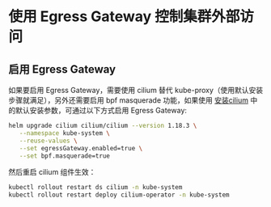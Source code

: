 # 使用 Egress Gateway 控制集群外部访问

## 启用 Egress Gateway

如果要启用 Egress Gateway，需要使用 cilium 替代 kube-proxy（使用默认安装步骤就满足），另外还需要启用 bpf masquerade 功能，如果使用 [安装cilium](install.md) 中的默认安装参数，可通过以下方式启用 Egress Gateway:

```bash
helm upgrade cilium cilium/cilium --version 1.18.3 \
   --namespace kube-system \
   --reuse-values \
   --set egressGateway.enabled=true \
   --set bpf.masquerade=true 
```

然后重启 cilium 组件生效：

```bash
kubectl rollout restart ds cilium -n kube-system
kubectl rollout restart deploy cilium-operator -n kube-system
```
